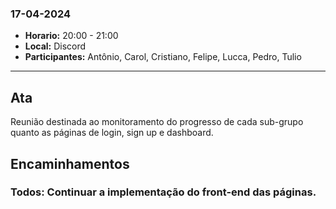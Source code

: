 ### 17-04-2024

- **Horario:** 20:00 - 21:00
- **Local:** Discord
- **Participantes:** Antônio, Carol, Cristiano, Felipe, Lucca, Pedro, Tulio 

---

## Ata

Reunião destinada ao monitoramento do progresso de cada sub-grupo quanto as páginas de login, sign up e dashboard. 

## Encaminhamentos
### **Todos**: Continuar a implementação do front-end das páginas.
    

